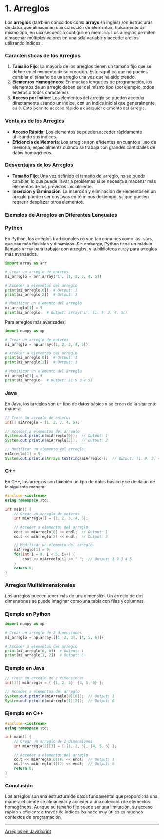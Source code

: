 # 1. Arreglos

Los **arreglos** (también conocidos como **arrays** en inglés) son estructuras de datos que almacenan una colección de elementos, típicamente del mismo tipo, en una secuencia contigua en memoria. Los arreglos permiten almacenar múltiples valores en una sola variable y acceder a ellos utilizando índices.

### Características de los Arreglos

1. **Tamaño Fijo**: La mayoría de los arreglos tienen un tamaño fijo que se define en el momento de su creación. Esto significa que no puedes cambiar el tamaño de un arreglo una vez que ha sido creado.
2. **Elementos Homogéneos**: En muchos lenguajes de programación, los elementos de un arreglo deben ser del mismo tipo (por ejemplo, todos enteros o todos caracteres).
3. **Acceso por Índice**: Los elementos del arreglo se pueden acceder directamente usando un índice, con un índice inicial que generalmente es 0. Esto permite acceso rápido a cualquier elemento del arreglo.

### Ventajas de los Arreglos

- **Acceso Rápido**: Los elementos se pueden acceder rápidamente utilizando sus índices.
- **Eficiencia de Memoria**: Los arreglos son eficientes en cuanto al uso de memoria, especialmente cuando se trabaja con grandes cantidades de datos homogéneos.

### Desventajas de los Arreglos

- **Tamaño Fijo**: Una vez definido el tamaño del arreglo, no se puede cambiar, lo que puede llevar a problemas si se necesita almacenar más elementos de los previstos inicialmente.
- **Inserción y Eliminación**: La inserción y eliminación de elementos en un arreglo pueden ser costosas en términos de tiempo, ya que pueden requerir desplazar otros elementos.

### Ejemplos de Arreglos en Diferentes Lenguajes

### Python

En Python, los arreglos tradicionales no son tan comunes como las listas, que son más flexibles y dinámicas. Sin embargo, Python tiene un módulo llamado `array` para trabajar con arreglos, y la biblioteca `numpy` para arreglos más avanzados.

```python
import array as arr

# Crear un arreglo de enteros
mi_arreglo = arr.array('i', [1, 2, 3, 4, 5])

# Acceder a elementos del arreglo
print(mi_arreglo[0])  # Output: 1
print(mi_arreglo[2])  # Output: 3

# Modificar un elemento del arreglo
mi_arreglo[1] = 9
print(mi_arreglo)  # Output: array('i', [1, 9, 3, 4, 5])

```

Para arreglos más avanzados:

```python
import numpy as np

# Crear un arreglo de enteros
mi_arreglo = np.array([1, 2, 3, 4, 5])

# Acceder a elementos del arreglo
print(mi_arreglo[0])  # Output: 1
print(mi_arreglo[2])  # Output: 3

# Modificar un elemento del arreglo
mi_arreglo[1] = 9
print(mi_arreglo)  # Output: [1 9 3 4 5]

```

### Java

En Java, los arreglos son un tipo de datos básico y se crean de la siguiente manera:

```java
// Crear un arreglo de enteros
int[] miArreglo = {1, 2, 3, 4, 5};

// Acceder a elementos del arreglo
System.out.println(miArreglo[0]);  // Output: 1
System.out.println(miArreglo[2]);  // Output: 3

// Modificar un elemento del arreglo
miArreglo[1] = 9;
System.out.println(Arrays.toString(miArreglo));  // Output: [1, 9, 3, 4, 5]

```

### C++

En C++, los arreglos son también un tipo de datos básico y se declaran de la siguiente manera:

```cpp
#include <iostream>
using namespace std;

int main() {
    // Crear un arreglo de enteros
    int miArreglo[] = {1, 2, 3, 4, 5};

    // Acceder a elementos del arreglo
    cout << miArreglo[0] << endl;  // Output: 1
    cout << miArreglo[2] << endl;  // Output: 3

    // Modificar un elemento del arreglo
    miArreglo[1] = 9;
    for(int i = 0; i < 5; i++) {
        cout << miArreglo[i] << " ";  // Output: 1 9 3 4 5
    }
    return 0;
}

```

### Arreglos Multidimensionales

Los arreglos pueden tener más de una dimensión. Un arreglo de dos dimensiones se puede imaginar como una tabla con filas y columnas.

### Ejemplo en Python

```python
import numpy as np

# Crear un arreglo de 2 dimensiones
mi_arreglo = np.array([[1, 2, 3], [4, 5, 6]])

# Acceder a elementos del arreglo
print(mi_arreglo[0, 0])  # Output: 1
print(mi_arreglo[1, 2])  # Output: 6

```

### Ejemplo en Java

```java
// Crear un arreglo de 2 dimensiones
int[][] miArreglo = { {1, 2, 3}, {4, 5, 6} };

// Acceder a elementos del arreglo
System.out.println(miArreglo[0][0]);  // Output: 1
System.out.println(miArreglo[1][2]);  // Output: 6

```

### Ejemplo en C++

```cpp
#include <iostream>
using namespace std;

int main() {
    // Crear un arreglo de 2 dimensiones
    int miArreglo[2][3] = { {1, 2, 3}, {4, 5, 6} };

    // Acceder a elementos del arreglo
    cout << miArreglo[0][0] << endl;  // Output: 1
    cout << miArreglo[1][2] << endl;  // Output: 6
    return 0;
}

```

### Conclusión

Los arreglos son una estructura de datos fundamental que proporciona una manera eficiente de almacenar y acceder a una colección de elementos homogéneos. Aunque su tamaño fijo puede ser una limitación, su acceso rápido y eficiente a través de índices los hace muy útiles en muchos contextos de programación.

---

[Arreglos en JavaScript](1.Arreglos/Arreglos_en_JavaScript.md)